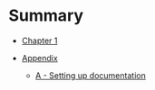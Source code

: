 # Summary

- [Chapter 1](./chapter-01.md)

- [Appendix](./appendix-00.md)
    - [A - Setting up documentation](./appendix-01-setting-up-documentation.md)

